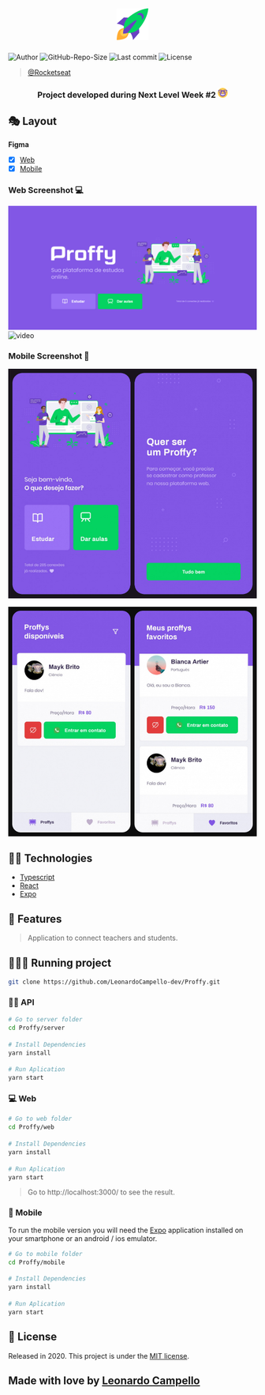 <h1 align="center">
    <img src="./.github/rocket.svg">
</h1>

![Author](https://img.shields.io/badge/Author-Leonardo%20Campello-blueviolet)
![GitHub-Repo-Size](https://img.shields.io/github/repo-size/LeonardoCampello-dev/Proffy?color=blueviolet)
![Last commit](https://img.shields.io/github/last-commit/LeonardoCampello-dev/Proffy?color=blueviolet)
![License](https://img.shields.io/github/license/LeonardoCampello-dev/Proffy?color=blueviolet)

> [@Rocketseat](https://rocketseat.com.br/)

<h3 align="center">
    Project developed during Next Level Week #2 
    <img src="./.github/smile.svg" width="20">   
</h3>


## 🎭 Layout   

**Figma**

- [x] [Web](https://www.figma.com/file/FtQPgbjm0DTST9NFTnt3vS/Proffy-Web-2.0-(Copy))
- [x] [Mobile](https://www.figma.com/file/deAede5PHvL1sNIqAU9IGO/Proffy-Mobile-2.0-(Copy))

### Web Screenshot 💻

![index](.github/Index.png)
![video](./.github/webVideo.gif)

### Mobile Screenshot 📱

![grade](.github/Mobile/Grade.png)

![proffys](./Mobile/../.github/Mobile/Proffys.png)

## 👨‍💻 Technologies

- [Typescript](https://www.typescriptlang.org/)
- [React](https://pt-br.reactjs.org/)
- [Expo](https://expo.io/)

## 🧰 Features

> Application to connect teachers and students.

## 🏃‍♂️💨 Running project

``` bash
git clone https://github.com/LeonardoCampello-dev/Proffy.git
```

### 👨‍🍳 API

``` bash
# Go to server folder
cd Proffy/server

# Install Dependencies
yarn install

# Run Aplication
yarn start
```

### 💻 Web

``` bash
# Go to web folder
cd Proffy/web

# Install Dependencies
yarn install

# Run Aplication
yarn start
``` 
> Go to http://localhost:3000/ to see the result.

### 📲 Mobile

To run the mobile version you will need the [Expo](https://play.google.com/store/apps/details?id=host.exp.exponent&hl=pt_BR) application installed on your smartphone or an android / ios emulator.

``` bash
# Go to mobile folder
cd Proffy/mobile

# Install Dependencies
yarn install

# Run Aplication
yarn start
```

## 📜 License 

Released in 2020. This project is under the [MIT license](./LICENSE).

## Made with love by [Leonardo Campello](https://www.linkedin.com/in/leonardo-campello-6151a71a5/) 



